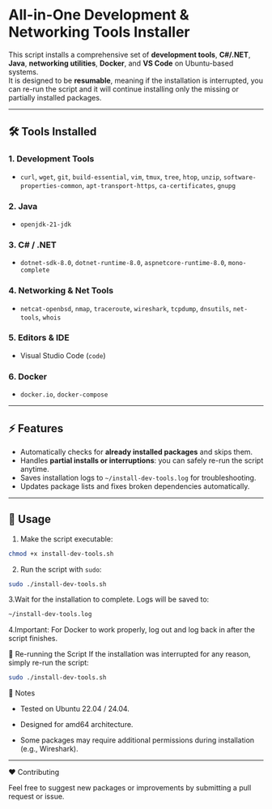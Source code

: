  # All-in-One Development & Networking Tools Installer

This script installs a comprehensive set of **development tools**, **C#/.NET**, **Java**, **networking utilities**, **Docker**, and **VS Code** on Ubuntu-based systems.  
It is designed to be **resumable**, meaning if the installation is interrupted, you can re-run the script and it will continue installing only the missing or partially installed packages.

---

## 🛠️ Tools Installed

### 1. Development Tools
- `curl`, `wget`, `git`, `build-essential`, `vim`, `tmux`, `tree`, `htop`, `unzip`, `software-properties-common`, `apt-transport-https`, `ca-certificates`, `gnupg`

### 2. Java
- `openjdk-21-jdk`

### 3. C# / .NET
- `dotnet-sdk-8.0`, `dotnet-runtime-8.0`, `aspnetcore-runtime-8.0`, `mono-complete`

### 4. Networking & Net Tools
- `netcat-openbsd`, `nmap`, `traceroute`, `wireshark`, `tcpdump`, `dnsutils`, `net-tools`, `whois`

### 5. Editors & IDE
- Visual Studio Code (`code`)

### 6. Docker
- `docker.io`, `docker-compose`

---

## ⚡ Features

- Automatically checks for **already installed packages** and skips them.  
- Handles **partial installs or interruptions**: you can safely re-run the script anytime.  
- Saves installation logs to `~/install-dev-tools.log` for troubleshooting.  
- Updates package lists and fixes broken dependencies automatically.  

---

## 📌 Usage

1. Make the script executable:
```bash
chmod +x install-dev-tools.sh
```

2. Run the script with `sudo`:
```bash
sudo ./install-dev-tools.sh
```

3.Wait for the installation to complete. Logs will be saved to:
```bash
~/install-dev-tools.log
```

4.Important: For Docker to work properly, log out and log back in after the script finishes.


🔁 Re-running the Script
If the installation was interrupted for any reason, simply re-run the script:
```bash
sudo ./install-dev-tools.sh
```


📄 Notes

- Tested on Ubuntu 22.04 / 24.04.

- Designed for amd64 architecture.

- Some packages may require additional permissions during installation (e.g., Wireshark).

-----------------------------------
  ❤️ Contributing

Feel free to suggest new packages or improvements by submitting a pull request or issue.
